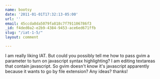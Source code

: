 ```yaml
---
name: bootsy
date: '2011-01-01T17:32:13-05:00'
url: ''
email: 45ccda8da5079fa818c7f791106786f3
_id: f4ded0a2-e2b9-4384-9453-ace6ed671ffb
slug: "/iat-1-5/"
layout: comment

---
```


I am really liking IAT. But could you possibly tell me how to pass gvim 
a parameter to turn on javascript syntax highlighting? I am editing textareas that
contain javascript. So gvim doesn't know it's javascript apparently because it wants
to go by file extension? Any ideas? thanks!

